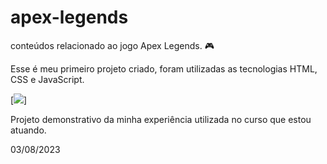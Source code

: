 # apex-legends
conteúdos relacionado ao jogo Apex Legends. 🎮

Esse é meu primeiro projeto criado, foram utilizadas as tecnologias HTML, CSS e JavaScript.

[<img src="./img/animação-apex-readme.gif">]

Projeto demonstrativo da minha experiência utilizada no curso que estou atuando.

03/08/2023

